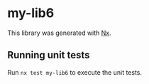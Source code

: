 # my-lib6

This library was generated with [Nx](https://nx.dev).

## Running unit tests

Run `nx test my-lib6` to execute the unit tests.
